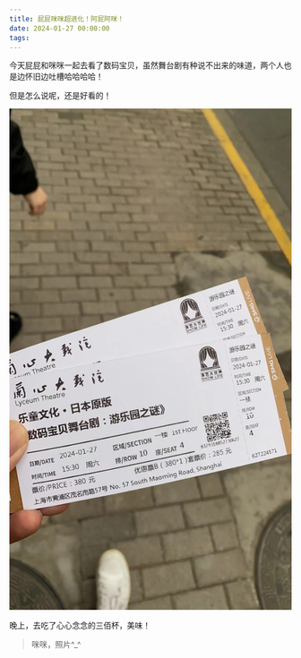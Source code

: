 ```yaml
---
title: 屁屁咪咪超进化！阿屁阿咪！
date: 2024-01-27 00:00:00
tags:
---
```


今天屁屁和咪咪一起去看了数码宝贝，虽然舞台剧有种说不出来的味道，两个人也是边怀旧边吐槽哈哈哈哈！

但是怎么说呢，还是好看的！

![](/images/digimon.jpg)

晚上，去吃了心心念念的三佰杯，美味！

> 咪咪，照片^_^